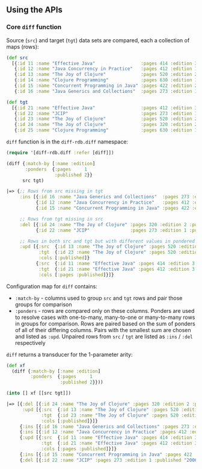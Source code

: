 ## Using the APIs

### Core `diff` function

Source (`src`) and target (`tgt`) data sets are compared, each a collection of maps (rows):

```clojure
(def src
  [{:id 11 :name "Effective Java"                 :pages 414 :edition 3 :published "2018-01-06"}
   {:id 12 :name "Java Concurrency in Practice"   :pages 412 :edition 1 :published "2006-05-19"}
   {:id 13 :name "The Joy of Clojure"             :pages 520 :edition 2 :published "2014-06-13"}
   {:id 14 :name "Clojure Programming"            :pages 630 :edition 1 :published "2012-04-22"}
   {:id 15 :name "Concurrent Programming in Java" :pages 422 :edition 2 :published "1999-11-04"}
   {:id 16 :name "Java Generics and Collections"  :pages 273 :edition 1 :published "2006-10-27"}])

(def tgt
  [{:id 21 :name "Effective Java"                 :pages 412 :edition 3 :published "2018-03-08"}
   {:id 22 :name "JCIP"                           :pages 273 :edition 1 :published "2006-10-27"}
   {:id 23 :name "The Joy of Clojure"             :pages 520 :edition 2 :published "2014-06-17"}
   {:id 24 :name "The Joy of Clojure"             :pages 320 :edition 2 :published "2014-06-17"}
   {:id 25 :name "Clojure Programming"            :pages 630 :edition 1 :published "2012-04-22"}])
```

`diff` function is in the `diff-rdb.diff` namespace:

```clojure
(require '[diff-rdb.diff :refer [diff]])

(diff {:match-by [:name :edition]
       :ponders  {:pages     1
                  :published 2}}
      src tgt)

|=> {;; Rows from src missing in tgt
     :ins [{:id 16 :name "Java Generics and Collections"  :pages 273 :edition 1 :published "2006-10-27"}
           {:id 12 :name "Java Concurrency in Practice"   :pages 412 :edition 1 :published "2006-05-19"}
           {:id 15 :name "Concurrent Programming in Java" :pages 422 :edition 2 :published "1999-11-04"}]

     ;; Rows from tgt missing in src
     :del [{:id 24 :name "The Joy of Clojure" :pages 320 :edition 2 :published "2014-06-17"}
           {:id 22 :name "JCIP"               :pages 273 :edition 1 :published "2006-10-27"}]

     ;; Rows in both src and tgt but with different values in pondered columns
     :upd [{:src  {:id 13 :name "The Joy of Clojure" :pages 520 :edition 2 :published "2014-06-13"}
            :tgt  {:id 23 :name "The Joy of Clojure" :pages 520 :edition 2 :published "2014-06-17"}
            :cols [:published]}
           {:src  {:id 11 :name "Effective Java" :pages 414 :edition 3 :published "2018-01-06"}
            :tgt  {:id 21 :name "Effective Java" :pages 412 :edition 3 :published "2018-03-08"}
            :cols [:pages :published]}]}
```

Configuration map for `diff` contains:
- `:match-by` - columns used to group `src` and `tgt` rows and pair those groups for comparison
- `:ponders` -  rows are compared only on these columns. Ponders are used to resolve cases with one-to-many, many-to-one or many-to-many rows in groups for comparison. Rows are paired based on the sum of ponders of all of their differing columns. Pairs with the smallest sum are chosen and listed as `:upd`. Unpaired rows from `src` / `tgt` are listed as `:ins` / `:del` respectively

`diff` returns a transducer for the 1-parameter arity:

```clojure
(def xf
  (diff {:match-by [:name :edition]
         :ponders  {:pages     1
                    :published 2}}))

(into [] xf [[src tgt]])

|=> [{:del [{:id 24 :name "The Joy of Clojure" :pages 320 :edition 2 :published "2014-06-17"}]
      :upd [{:src  {:id 13 :name "The Joy of Clojure" :pages 520 :edition 2 :published "2014-06-13"}
             :tgt  {:id 23 :name "The Joy of Clojure" :pages 520 :edition 2 :published "2014-06-17"}
             :cols [:published]}]}
     {:ins [{:id 16 :name "Java Generics and Collections" :pages 273 :edition 1 :published "2006-10-27"}]}
     {:ins [{:id 12 :name "Java Concurrency in Practice" :pages 412 :edition 1 :published "2006-05-19"}]}
     {:upd [{:src  {:id 11 :name "Effective Java" :pages 414 :edition 3 :published "2018-01-06"}
             :tgt  {:id 21 :name "Effective Java" :pages 412 :edition 3 :published "2018-03-08"}
             :cols [:pages :published]}]}
     {:ins [{:id 15 :name "Concurrent Programming in Java" :pages 422 :edition 2 :published "1999-11-04"}]}
     {:del [{:id 22 :name "JCIP" :pages 273 :edition 1 :published "2006-10-27"}]}]
```